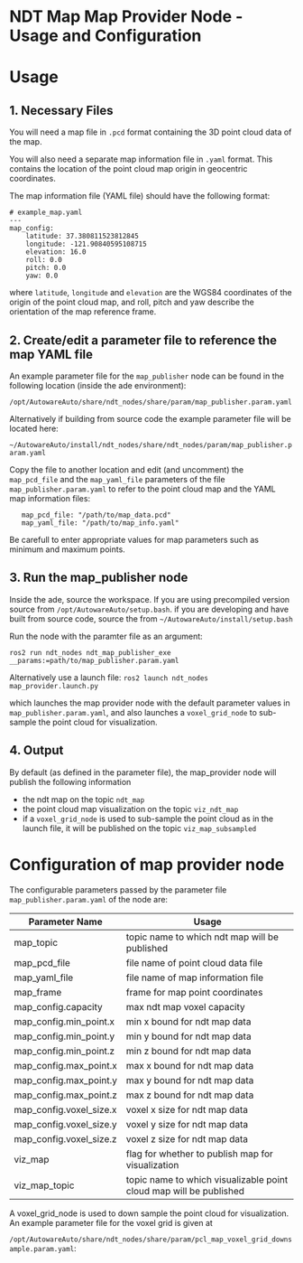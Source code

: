 NDT Map Map Provider Node - Usage and Configuration
=============

# Usage

## 1. Necessary Files

You will need a map file in `.pcd` format containing the 3D point cloud data of the map.

You will also need a separate map information file in `.yaml` format. This contains the location of the point cloud map origin in geocentric coordinates.

The map information file (YAML file) should have the following format:

```
# example_map.yaml
---
map_config:
    latitude: 37.380811523812845
    longitude: -121.90840595108715
    elevation: 16.0
    roll: 0.0
    pitch: 0.0
    yaw: 0.0
```

where `latitude`, `longitude` and `elevation` are the WGS84 coordinates of the origin of the point cloud map, and roll, pitch and yaw describe the orientation of the map reference frame.


## 2. Create/edit a parameter file to reference the  map YAML file

An example parameter file for the `map_publisher` node can be found in the following location (inside the ade environment):

`/opt/AutowareAuto/share/ndt_nodes/share/param/map_publisher.param.yaml`

Alternatively if building from source code the example parameter file will be located here:

`~/AutowareAuto/install/ndt_nodes/share/ndt_nodes/param/map_publisher.param.yaml`

Copy the file to another location and edit (and uncomment) the `map_pcd_file` and the `map_yaml_file` parameters of the file `map_publisher.param.yaml` to refer to the point cloud map and the YAML map information files:

```
   map_pcd_file: "/path/to/map_data.pcd"
   map_yaml_file: "/path/to/map_info.yaml"
```

Be carefull to enter appropriate values for map parameters such as minimum and maximum points.

## 3. Run the map_publisher node

Inside the ade, source the workspace. If you are using precompiled version source from `/opt/AutowareAuto/setup.bash`. if you are developing and have built from source code, source the from `~/AutowareAuto/install/setup.bash`

Run the node with the paramter file as an argument:

`ros2 run ndt_nodes ndt_map_publisher_exe __params:=path/to/map_publisher.param.yaml`

Alternatively use a launch file:
`ros2 launch ndt_nodes map_provider.launch.py`

which launches the map provider node with the default parameter values in `map_publisher.param.yaml`, and also launches a `voxel_grid_node` to sub-sample the point cloud for visualization.

## 4. Output

By default (as defined in the parameter file), the map_provider node will publish the following information
- the ndt map on the topic `ndt_map`
- the point cloud map visualization on the topic `viz_ndt_map`
- if a `voxel_grid_node` is used to sub-sample the point cloud as in the launch file, it will be published on the topic `viz_map_subsampled`

# Configuration of map provider node


The configurable parameters passed by the parameter file `map_publisher.param.yaml` of the node are:

| Parameter Name | Usage |
|---|---|
|map_topic | topic name to which ndt map will be published |
|map_pcd_file | file name of point cloud data file |
|map_yaml_file | file name of map information file |
|map_frame | frame for map point coordinates |
|map_config.capacity | max ndt map voxel capacity |
|map_config.min_point.x | min x bound for ndt map data |
|map_config.min_point.y | min y bound for ndt map data |
|map_config.min_point.z | min z bound for ndt map data |
|map_config.max_point.x | max x bound for ndt map data |
|map_config.max_point.y | max y bound for ndt map data |
|map_config.max_point.z | max z bound for ndt map data |
|map_config.voxel_size.x | voxel x size for ndt map data |
|map_config.voxel_size.y | voxel y size for ndt map data |
|map_config.voxel_size.z | voxel z size for ndt map data |
|viz_map | flag for whether to publish map for visualization |
|viz_map_topic | topic name to which visualizable point cloud map will be published |

A voxel_grid_node is used to down sample the point cloud for visualization. An example parameter file for the voxel grid is given at

`/opt/AutowareAuto/share/ndt_nodes/share/param/pcl_map_voxel_grid_downsample.param.yaml`:
